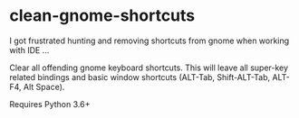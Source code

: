 # clean-gnome-shortcuts

I got frustrated hunting and removing shortcuts from gnome when working with IDE ...

Clear all offending gnome keyboard shortcuts. This will leave all super-key related bindings
and basic window shortcuts (ALT-Tab, Shift-ALT-Tab, ALT-F4, Alt Space).

Requires Python 3.6+
